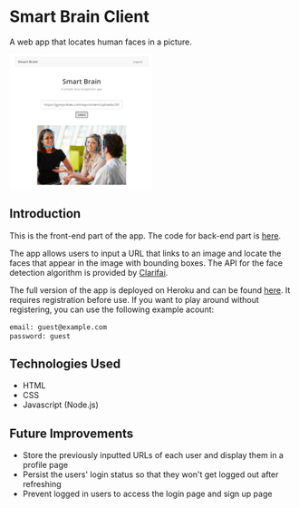 # Smart Brain Client

A web app that locates human faces in a picture.

<img src="screenshot.png" width="50%">

## Introduction

This is the front-end part of the app. The code for back-end part is [here](https://github.com/kingyiusuen/smart-brain-api). 

The app allows users to input a URL that links to an image and locate the faces that appear in the image with bounding boxes. The API for the face detection algorithm is provided by [Clarifai](https://www.clarifai.com/). 

The full version of the app is deployed on Heroku and can be found [here](https://guarded-brook-59804.herokuapp.com/). It requires registration before use. If you want to play around without registering, you can use the following example acount:

```
email: guest@example.com
password: guest
```

## Technologies Used

- HTML
- CSS
- Javascript (Node.js)

## Future Improvements

- Store the previously inputted URLs of each user and display them in a profile page
- Persist the users' login status so that they won't get logged out after refreshing
- Prevent logged in users to access the login page and sign up page
